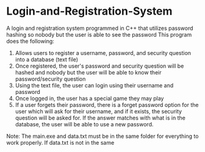 # Login-and-Registration-System
A login and registration system programmed in C++ that utilizes password hashing so nobody but the user is able to see the password
This program does the following:
1. Allows users to register a username, password, and security question into a database (text file)
2. Once registered, the user's password and security question will be hashed and nobody but the user will be able to know their password/security question
3. Using the text file, the user can login using their username and password
4. Once logged in, the user has a special game they may play
5. If a user forgets their password, there is a forget password option for the user which will ask for their username, and if it exists, the security question will be asked for. If the answer matches with what is in the database, the user will be able to use a new password.

Note: The main.exe and data.txt must be in the same folder for everything to work properly. If data.txt is not in the same 
